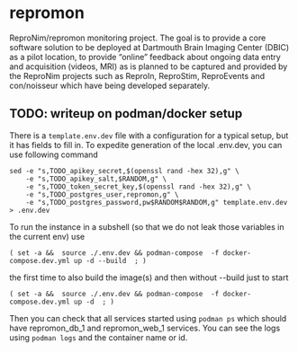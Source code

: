 # repromon

ReproNim/repromon monitoring project. The goal is to provide a core software solution to be deployed 
at Dartmouth Brain Imaging Center (DBIC) as a pilot location, to provide “online” feedback about 
ongoing data entry and acquisition (videos, MRI) as is planned to be captured and provided by the 
ReproNim projects such as ReproIn, ReproStim, ReproEvents and con/noisseur which have being developed 
separately.  

## TODO: writeup on podman/docker setup

There is a `template.env.dev` file with a configuration for a typical setup, but it has fields to fill in.
To expedite generation of the local .env.dev, you can use following command

    sed -e "s,TODO_apikey_secret,$(openssl rand -hex 32),g" \
        -e "s,TODO_apikey_salt,$RANDOM,g" \
        -e "s,TODO_token_secret_key,$(openssl rand -hex 32),g" \
        -e "s,TODO_postgres_user,repromon,g" \
        -e "s,TODO_postgres_password,pw$RANDOM$RANDOM,g" template.env.dev > .env.dev

To run the instance in a subshell (so that we do not leak those variables in the current env) use

    ( set -a &&  source ./.env.dev && podman-compose  -f docker-compose.dev.yml up -d --build  ; )

the first time to also build the image(s) and then without --build just to start

    ( set -a &&  source ./.env.dev && podman-compose  -f docker-compose.dev.yml up -d  ; )

Then you can check that all services started using  `podman ps` which should have repromon_db_1 and repromon_web_1
services.  You can see the logs using `podman logs` and the container name or id.


